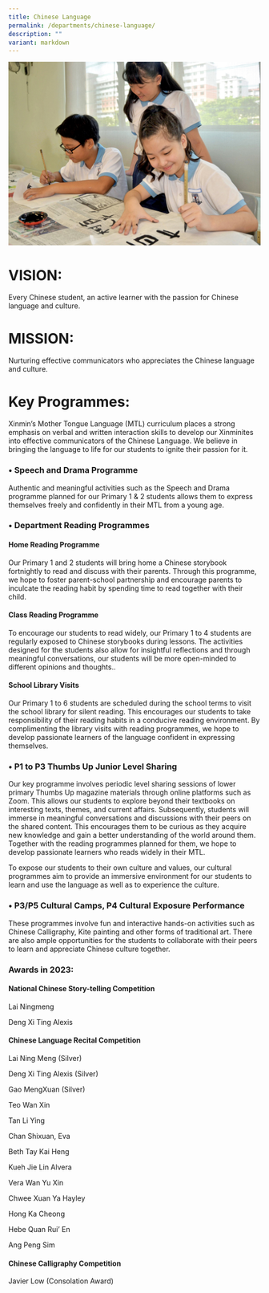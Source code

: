 ```yaml
---
title: Chinese Language
permalink: /departments/chinese-language/
description: ""
variant: markdown
---
```

![](/images/Department%20Pics/chinese%20language%20s.jpg)

# VISION:
Every Chinese student, an active learner with the passion for Chinese language and culture.

# MISSION:
Nurturing effective communicators who appreciates the Chinese language and culture.

# Key Programmes:
Xinmin’s Mother Tongue Language (MTL) curriculum places a strong emphasis on verbal and written interaction skills to develop our Xinminites into effective communicators of the Chinese Language. We believe in bringing the language to life for our students to ignite their passion for it.

### •	Speech and Drama Programme
Authentic and meaningful activities such as the Speech and Drama programme planned for our Primary 1 & 2 students allows them to express themselves freely and confidently in their MTL from a young age. 

### •	Department Reading Programmes

#### Home Reading Programme
Our Primary 1 and 2 students will bring home a Chinese storybook fortnightly to read and discuss with their parents. Through this programme, we hope to foster parent-school partnership and encourage parents to inculcate the reading habit by spending time to read together with their child.

#### Class Reading Programme
To encourage our students to read widely, our Primary 1 to 4 students are regularly exposed to Chinese storybooks during lessons. The activities designed for the students also allow for insightful reflections and through meaningful conversations, our students will be more open-minded to different opinions and thoughts..

#### School Library Visits
Our Primary 1 to 6 students are scheduled during the school terms to visit the school library for silent reading. This encourages our students to take responsibility of their reading habits in a conducive reading environment. By complimenting the library visits with reading programmes, we hope to develop passionate learners of the language confident in expressing themselves.


### •	P1 to P3 Thumbs Up Junior Level Sharing
Our key programme involves periodic level sharing sessions of lower primary Thumbs Up magazine materials through online platforms such as Zoom. This allows our students to explore beyond their textbooks on interesting texts, themes, and current affairs. Subsequently, students will immerse in meaningful conversations and discussions with their peers on the shared content. This encourages them to be curious as they acquire new knowledge and gain a better understanding of the world around them. Together with the reading programmes planned for them, we hope to develop passionate learners who reads widely in their MTL.

To expose our students to their own culture and values, our cultural programmes aim to provide an immersive environment for our students to learn and use the language as well as to experience the culture.

### •	P3/P5 Cultural Camps, P4 Cultural Exposure Performance
These programmes involve fun and interactive hands-on activities such as Chinese Calligraphy, Kite painting and other forms of traditional art. There are also ample opportunities for the students to collaborate with their peers to learn and appreciate Chinese culture together. 

### Awards in 2023:

#### National Chinese Story-telling Competition
Lai Ningmeng

Deng Xi Ting Alexis


#### Chinese Language Recital Competition
Lai Ning Meng (Silver)

Deng Xi Ting Alexis (Silver)

Gao MengXuan (Silver)

Teo Wan Xin

Tan Li Ying

Chan Shixuan, Eva

Beth Tay Kai Heng

Kueh Jie Lin Alvera

Vera Wan Yu Xin

Chwee Xuan Ya Hayley

Hong Ka Cheong

Hebe Quan Rui’ En
 
Ang Peng Sim


#### Chinese Calligraphy Competition
Javier Low (Consolation Award)

